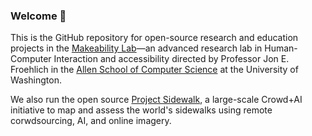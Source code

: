 ### Welcome 👋

This is the GitHub repository for open-source research and education projects in the [Makeability Lab](https://makeabilitylab.cs.washington.edu/)—an advanced research lab in Human-Computer Interaction and accessibility directed by Professor Jon E. Froehlich in the [Allen School of Computer Science](https://cs.washington.edu/) at the University of Washington.

We also run the open source [Project Sidewalk](https://github.com/ProjectSidewalk), a large-scale Crowd+AI initiative to map and assess the world's sidewalks using remote corwdsourcing, AI, and online imagery. 
